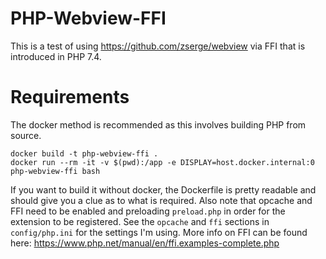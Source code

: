 # PHP-Webview-FFI

This is a test of using <https://github.com/zserge/webview> via FFI that
is introduced in PHP 7.4.

# Requirements

The docker method is recommended as this involves building PHP from source.

    docker build -t php-webview-ffi .
    docker run --rm -it -v $(pwd):/app -e DISPLAY=host.docker.internal:0 php-webview-ffi bash

If you want to build it without docker, the Dockerfile is pretty readable and
should give you a clue as to what is required. Also note that opcache and FFI
need to be enabled and preloading `preload.php` in order for the extension to be
registered. See the `opcache` and `ffi` sections in `config/php.ini` for the
settings I'm using. More info on FFI can be found here:
<https://www.php.net/manual/en/ffi.examples-complete.php>
